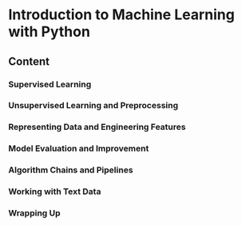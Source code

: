 # Introduction to Machine Learning with Python
## Content

### Supervised Learning  
### Unsupervised Learning and Preprocessing  
### Representing Data and Engineering Features  
### Model Evaluation and Improvement  
### Algorithm Chains and Pipelines  
### Working with Text Data  
### Wrapping Up  
